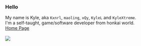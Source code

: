 ### Hello
My name is Kyle, aka ``Kxnrl``, ``maoling``, ``xQy``, ``KyleL`` and ``KyleXtreme``.  
I'm a self-taught, game/software developer from honkai world.  
[Home Page](https://www.kxnrl.com)  
<br>
[<img src="https://www.kxnrl.com/assets/images/2023StarchasmNyx.jpg?v=2023.1.13" />](https://www.kxnrl.com)
